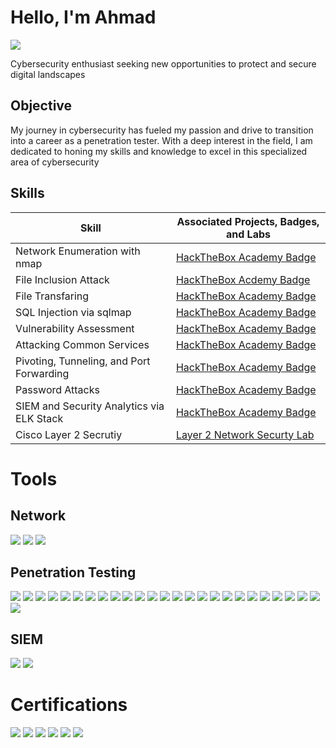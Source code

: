 # Hello, I'm Ahmad
<a href="https://www.linkedin.com/in/ahmad-shakla-341027209"><img src="https://img.shields.io/badge/-LinkedIn-0072b1?&style=for-the-badge&logo=linkedin&logoColor=white" /></a>


Cybersecurity enthusiast seeking new opportunities to protect and secure digital landscapes

## Objective


My journey in cybersecurity has fueled my passion and drive to transition into a career as a penetration tester. With a deep interest in the field, I am dedicated to honing my skills and knowledge to excel in this specialized area of cybersecurity
## Skills


| Skill                                         | Associated Projects, Badges, and Labs        |
|-----------------------------------------------|----------------------------|
| Network Enumeration with nmap          | <a href="https://academy.hackthebox.com/achievement/badge/97f891b9-a0e9-11ee-bfb6-bea50ffe6cb4">HackTheBox Academy Badge</a>|
| File Inclusion Attack | <a href="https://academy.hackthebox.com/achievement/badge/c8877fa3-e31d-11ee-b18d-bea50ffe6cb4">HackTheBox Acdemy Badge</a>|
| File Transfaring         | <a href="https://academy.hackthebox.com/achievement/badge/19a73c1c-a5c8-11ee-bfb6-bea50ffe6cb4">HackTheBox Academy Badge</a>|
| SQL Injection via sqlmap      | <a href="https://academy.hackthebox.com/achievement/badge/e31dce01-d728-11ee-891c-bea50ffe6cb4">HackTheBox Academy Badge</a>|
| Vulnerability Assessment                   | <a href="https://academy.hackthebox.com/achievement/badge/d825149d-a480-11ee-bfb6-bea50ffe6cb4">HackTheBox Academy Badge</a>|
| Attacking Common Services | <a href="https://academy.hackthebox.com/achievement/badge/af27f89d-d1b8-11ee-891c-bea50ffe6cb4">HackTheBox Academy Badge</a>|
| Pivoting, Tunneling, and Port Forwarding | <a href="https://academy.hackthebox.com/achievement/badge/d747c2c0-e482-11ee-b18d-bea50ffe6cb4">HackTheBox Academy Badge</a>|
| Password Attacks | <a href="https://academy.hackthebox.com/achievement/badge/5bc58b78-dc0c-11ee-b18d-bea50ffe6cb4">HackTheBox Academy Badge</a>|
| SIEM and Security Analytics via ELK Stack | <a href="https://academy.hackthebox.com/achievement/badge/82594c6c-fde1-11ee-b18d-bea50ffe6cb4">HackTheBox Academy Badge</a>|
| Cisco Layer 2 Secrutiy | <a href="https://github.com/ahmad-shakla/Network-Security">Layer 2 Network Securty Lab</a> 

# Tools


## Network
<div>
    <img src="https://img.shields.io/badge/-Wireshark-1679A7?&style=for-the-badge&logo=Wireshark&logoColor=white" />
    <img src="https://img.shields.io/badge/-TCPDump-EF3B2D?style=for-the-badge&logoColor=white" />
    <img src="https://img.shields.io/badge/-Cisco Packet Tracer-001F66?style=for-the-badge&logoColor=white" />
    
</div>

## Penetration Testing
<div>
    <img src="https://img.shields.io/badge/-Metasploit-00A4EF?&style=for-the-badge&logo=&logoColor=white" />
<img src="https://img.shields.io/badge/-smbclient-00A4EF?&style=for-the-badge&logo=&logoColor=white" />
<img src="https://img.shields.io/badge/-smbmap-00A4EF?&style=for-the-badge&logo=&logoColor=white" />
<img src="https://img.shields.io/badge/-enum4linux-00A4EF?&style=for-the-badge&logo=&logoColor=white" />
<img src="https://img.shields.io/badge/-rpcclient-00A4EF?&style=for-the-badge&logo=&logoColor=white" />
<img src="https://img.shields.io/badge/-impacket-00A4EF?&style=for-the-badge&logo=&logoColor=white" />
<img src="https://img.shields.io/badge/-crackmapexec-00A4EF?&style=for-the-badge&logo=&logoColor=white" />
<img src="https://img.shields.io/badge/-netexec-00A4EF?&style=for-the-badge&logo=&logoColor=white" />
<img src="https://img.shields.io/badge/-showmount-00A4EF?&style=for-the-badge&logo=&logoColor=white" />
<img src="https://img.shields.io/badge/-snmpwalk-00A4EF?&style=for-the-badge&logo=&logoColor=white" />
<img src="https://img.shields.io/badge/-winrm-00A4EF?&style=for-the-badge&logo=&logoColor=white" />
<img src="https://img.shields.io/badge/-gobuster-00A4EF?&style=for-the-badge&logo=&logoColor=white" />
<img src="https://img.shields.io/badge/-nessus-00A4EF?&style=for-the-badge&logo=&logoColor=white" />
<img src="https://img.shields.io/badge/-openVAS-00A4EF?&style=for-the-badge&logo=&logoColor=white" />
<img src="https://img.shields.io/badge/-johntheripper-00A4EF?&style=for-the-badge&logo=&logoColor=white" />
<img src="https://img.shields.io/badge/-crunch-00A4EF?&style=for-the-badge&logo=&logoColor=white" />
<img src="https://img.shields.io/badge/-hydra-00A4EF?&style=for-the-badge&logo=&logoColor=white" />
<img src="https://img.shields.io/badge/-sshuttle-00A4EF?&style=for-the-badge&logo=&logoColor=white" />
<img src="https://img.shields.io/badge/-rpivot-00A4EF?&style=for-the-badge&logo=&logoColor=white" />
<img src="https://img.shields.io/badge/-netsh-00A4EF?&style=for-the-badge&logo=&logoColor=white" />
<img src="https://img.shields.io/badge/-dnscat2-00A4EF?&style=for-the-badge&logo=&logoColor=white" />
<img src="https://img.shields.io/badge/-chisel-00A4EF?&style=for-the-badge&logo=&logoColor=white" />
<img src="https://img.shields.io/badge/-socksoverrdp-00A4EF?&style=for-the-badge&logo=&logoColor=white" />
<img src="https://img.shields.io/badge/-sqlmap-00A4EF?&style=for-the-badge&logo=&logoColor=white" />
<img src="https://img.shields.io/badge/-commix-00A4EF?&style=for-the-badge&logo=&logoColor=white" />
<img src="https://img.shields.io/badge/-burp-00A4EF?&style=for-the-badge&logo=&logoColor=white" />
</div>

## SIEM
<div>
    <img src="https://img.shields.io/badge/-Elastic-0000FF?&style=for-the-badge&logo=&logoColor=white" />
    <img src="https://img.shields.io/badge/-Splunk-FFA500?&style=for-the-badge&logo=&logoColor=white" />

</div>

# Certifications

<div>
<img src="https://img.shields.io/badge/-TCM Security | Practical Ethical Hacking-8364C7?&style=for-the-badge&logo=&logoColor=white" />
<img src="https://img.shields.io/badge/-Cyberary | Advanced Penetration Testing-000000?&style=for-the-badge&logo=&logoColor=white" />
<img src="https://img.shields.io/badge/-Cyberary | Offensive Penetration Testing-000000?&style=for-the-badge&logo=&logoColor=white" />
<img src="https://img.shields.io/badge/-Fortinet | NSE 1-FF0000?&style=for-the-badge&logoColor=white" />
<img src="https://img.shields.io/badge/-Fortinet | NSE 2-FF0000?&style=for-the-badge&logoColor=white" />
<img src="https://img.shields.io/badge/-Fortinet | NSE 3-FF0000?&style=for-the-badge&logoColor=white" />
</div>

